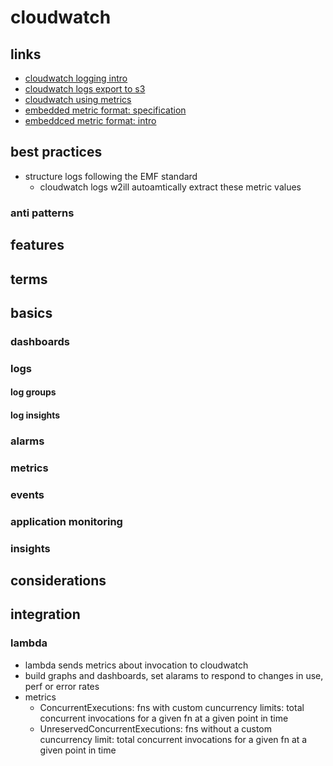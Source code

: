 # cloudwatch

## links

- [cloudwatch logging intro](https://docs.aws.amazon.com/AmazonCloudWatch/latest/logs/WhatIsCloudWatchLogs.html)
- [cloudwatch logs export to s3](https://docs.aws.amazon.com/AmazonCloudWatch/latest/logs/S3Export.html)
- [cloudwatch using metrics](https://docs.aws.amazon.com/AmazonCloudWatch/latest/monitoring/working_with_metrics.html)
- [embedded metric format: specification](https://docs.aws.amazon.com/AmazonCloudWatch/latest/monitoring/CloudWatch_Embedded_Metric_Format_Specification.html)
- [embeddced metric format: intro](https://docs.aws.amazon.com/AmazonCloudWatch/latest/monitoring/CloudWatch_Embedded_Metric_Format.html)

## best practices

- structure logs following the EMF standard
  - cloudwatch logs w2ill autoamtically extract these metric values

### anti patterns

## features

## terms

## basics

### dashboards

### logs

#### log groups

#### log insights

### alarms

### metrics

### events

### application monitoring

### insights

## considerations

## integration

### lambda

- lambda sends metrics about invocation to cloudwatch
- build graphs and dashboards, set alarams to respond to changes in use, perf or error rates
- metrics
  - ConcurrentExecutions: fns with custom cuncurrency limits: total concurrent invocations for a given fn at a given point in time
  - UnreservedConcurrentExecutions: fns without a custom cuncurrency limit: total concurrent invocations for a given fn at a given point in time

